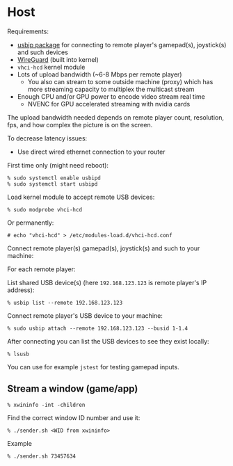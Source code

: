 # Host

Requirements:

* [usbip package](https://github.com/torvalds/linux/tree/master/tools/usb/usbip) for connecting to remote player's gamepad(s), joystick(s) and such devices
* [WireGuard](https://www.wireguard.com/) (built into kernel)
* `vhci-hcd` kernel module
* Lots of upload bandwidth (~6-8 Mbps per remote player)
  * You also can stream to some outside machine (proxy) which has more streaming capacity to multiplex the multicast stream
* Enough CPU and/or GPU power to encode video stream real time
  * NVENC for GPU accelerated streaming with nvidia cards

The upload bandwidth needed depends on remote player count, resolution, fps, and how complex the picture is on the screen.

To decrease latency issues: 

* Use direct wired ethernet connection to your router

First time only (might need reboot):

    % sudo systemctl enable usbipd
    % sudo systemctl start usbipd

Load kernel module to accept remote USB devices:

    % sudo modprobe vhci-hcd
    
Or permanently:

    # echo "vhci-hcd" > /etc/modules-load.d/vhci-hcd.conf
    
Connect remote player(s) gamepad(s), joystick(s) and such to your machine:

For each remote player:

List shared USB device(s) (here `192.168.123.123` is remote player's IP address):

    % usbip list --remote 192.168.123.123

Connect remote player's USB device to your machine:

    % sudo usbip attach --remote 192.168.123.123 --busid 1-1.4

After connecting you can list the USB devices to see they exist locally:

    % lsusb

You can use for example `jstest` for testing gamepad inputs.

## Stream a window (game/app)

    % xwininfo -int -children
    
Find the correct window ID number and use it:    
    
    % ./sender.sh <WID from xwininfo>

Example

    % ./sender.sh 73457634
    
